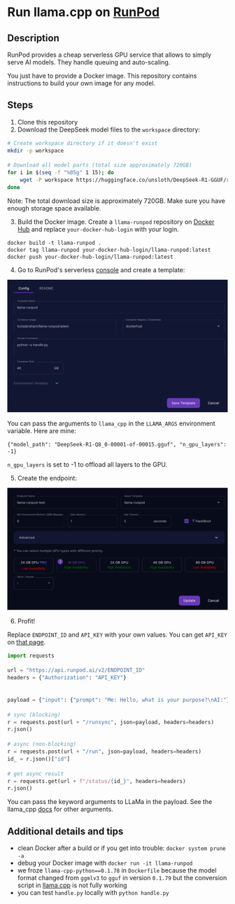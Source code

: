 # Run llama.cpp on [RunPod](https://www.runpod.io/serverless-gpu)


## Description

RunPod provides a cheap serverless GPU service that allows to simply serve AI models. They handle queuing and auto-scaling.

You just have to provide a Docker image. This repository contains instructions to build your own image for any model.

## Steps

1. Clone this repository
2. Download the DeepSeek model files to the `workspace` directory:

```bash
# Create workspace directory if it doesn't exist
mkdir -p workspace

# Download all model parts (total size approximately 720GB)
for i in $(seq -f "%05g" 1 15); do
    wget -P workspace https://huggingface.co/unsloth/DeepSeek-R1-GGUF/resolve/main/DeepSeek-R1-Q8_0/DeepSeek-R1-Q8_0-${i}-of-00015.gguf
done
```

Note: The total download size is approximately 720GB. Make sure you have enough storage space available.

3. Build the Docker image. Create a `llama-runpod` repository on [Docker Hub](https://hub.docker.com/) and replace `your-docker-hub-login` with your login.

```
docker build -t llama-runpod .
docker tag llama-runpod your-docker-hub-login/llama-runpod:latest
docker push your-docker-hub-login/llama-runpod:latest
```

4. Go to RunPod's serverless [console](https://www.runpod.io/console/serverless) and create a template:

![RunPod template](readme-images/template.png
)

You can pass the arguments to `llama_cpp` in the `LLAMA_ARGS` environment variable. Here are mine:

```
{"model_path": "DeepSeek-R1-Q8_0-00001-of-00015.gguf", "n_gpu_layers": -1}
```

`n_gpu_layers` is set to -1 to offload all layers to the GPU.

5. Create the endpoint:

![RunPod endpoint](readme-images/endpoint.png)

6. Profit!


Replace `ENDPOINT_ID` and `API_KEY` with your own values. You can get `API_KEY` on [that page](https://www.runpod.io/console/serverless/user/settings).


```python
import requests

url = "https://api.runpod.ai/v2/ENDPOINT_ID"
headers = {"Authorization": "API_KEY"}


payload = {"input": {"prompt": "Me: Hello, what is your purpose?\nAI:"}}

# sync (blocking)
r = requests.post(url + "/runsync", json=payload, headers=headers)
r.json()

# async (non-blocking)
r = requests.post(url + "/run", json=payload, headers=headers)
id_ = r.json()["id"]

# get async result
r = requests.get(url + f"/status/{id_}", headers=headers)
r.json()
```

You can pass the keyword arguments to LLaMa in the payload. See the llama_cpp [docs](https://llama-cpp-python.readthedocs.io/en/latest/api-reference/#llama_cpp.Llama.__call__) for other arguments.

## Additional details and tips

- clean Docker after a build or if you get into trouble: `docker system prune -a`
- debug your Docker image with `docker run -it llama-runpod`
- we froze `llama-cpp-python==0.1.78` in `Dockerfile` because the model format changed from `ggmlv3` to `gguf` in version `0.1.79` but the conversion script in [llama.cpp](https://github.com/ggerganov/llama.cpp) is not fully working
- you can test `handle.py` locally with `python handle.py`